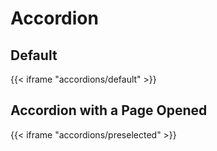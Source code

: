 # Accordion


## Default

{{< iframe "accordions/default" >}}

## Accordion with a Page Opened

{{< iframe "accordions/preselected" >}}